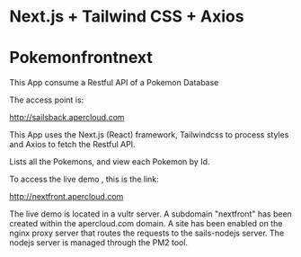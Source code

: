 # Next.js + Tailwind CSS + Axios 



# Pokemonfrontnext

This App consume a Restful API of a Pokemon Database

The access point is:

http://sailsback.apercloud.com

This App uses the Next.js (React) framework, Tailwindcss to process styles and Axios to fetch the Restful API.

Lists all the Pokemons, and view each Pokemon by Id.



To access the live demo , this is the link:

http://nextfront.apercloud.com

The live demo is located in a vultr server.
A subdomain "nextfront" has been created within the apercloud.com domain. A site has been enabled on the nginx proxy server that routes the requests to the sails-nodejs server. The nodejs server is managed through the PM2 tool.




